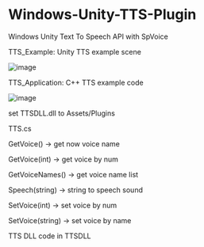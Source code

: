 # Windows-Unity-TTS-Plugin

Windows Unity Text To Speech API with SpVoice

TTS_Example: Unity TTS example scene

![image](https://user-images.githubusercontent.com/86466517/126476917-ad189f21-09b5-4ab4-8c1d-e5a46e73c4a0.png)

TTS_Application: C++ TTS example code

![image](https://user-images.githubusercontent.com/86466517/126476893-bc7088ac-65da-4954-802c-29d3554c6f98.png)


set TTSDLL.dll to Assets/Plugins

TTS.cs

GetVoice()
  -> get now voice name
 
GetVoice(int)
  -> get voice by num
 
GetVoiceNames()
  -> get voice name list

Speech(string)
  -> string to speech sound
  
SetVoice(int)
  -> set voice by num
  
SetVoice(string)
  -> set voice by name

TTS DLL code in TTSDLL


